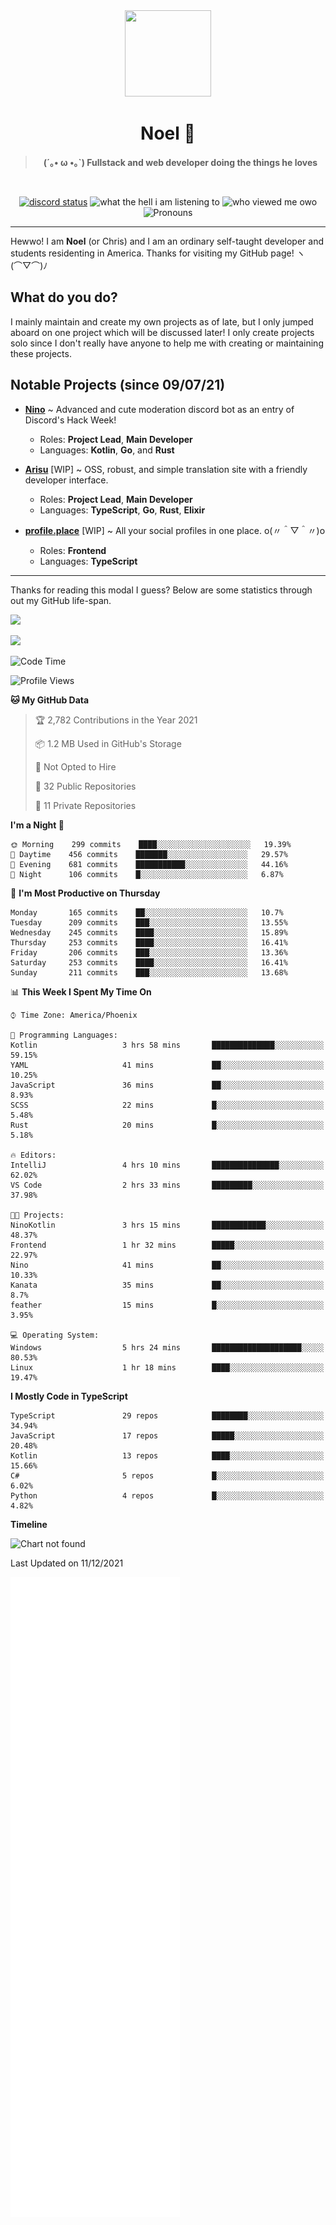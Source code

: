 <div align='center'>
  <div align='center'>
    <img
      src='https://cdn.floofy.dev/art/icons/icon_cinnamonserval.png'
      width='138'
      height='138'
    />
  </div>
  <h1>Noel 🐾</h1>
  <blockquote><strong>(´｡• ω •｡`) Fullstack and web developer doing the things he loves</strong></blockquote>

  <br />

  <a href='https://discord.com/users/280158289667555328' target='_blank'><img alt="discord status" src="https://dev.discordprofiles.me/badge/status/280158289667555328" /></a>
  <img alt="what the hell i am listening to" src="https://dev.discordprofiles.me/badge/spotify/280158289667555328" />
  <img alt="who viewed me owo" src="https://komarev.com/ghpvc/?username=auguwu" />
  <img alt='Pronouns' src='https://img.shields.io/endpoint?url=https://pronoundb.org/shields/6004d014406af11e4593a013' />
</div>

<hr />

Hewwo! I am **Noel** (or Chris) and I am an ordinary self-taught developer and students residenting in America. Thanks for visiting my GitHub page! ヽ(⌒▽⌒)ﾉ

## What do you do?
I mainly maintain and create my own projects as of late, but I only jumped aboard on one project which will be discussed later! I only create projects
solo since I don't really have anyone to help me with creating or maintaining these projects.

## Notable Projects (since 09/07/21)
- [**Nino**](https://nino.sh) ~ Advanced and cute moderation discord bot as an entry of Discord's Hack Week!
  - Roles: **Project Lead**, **Main Developer**
  - Languages: **Kotlin**, **Go**, and **Rust**

- [**Arisu**](https://arisu.land) [WIP] ~ OSS, robust, and simple translation site with a friendly developer interface.
  - Roles: **Project Lead**, **Main Developer**
  - Languages: **TypeScript**, **Go**, **Rust**, **Elixir**

- [**profile.place**](https://profile.place) [WIP] ~ All your social profiles in one place. o(〃＾▽＾〃)o
  - Roles: **Frontend**
  - Languages: **TypeScript**

---

Thanks for reading this modal I guess? Below are some statistics through out my GitHub life-span.

![](https://github-readme-stats.vercel.app/api?username=auguwu&count_private=true&show_icons=true&theme=gruvbox)

![](https://github-readme-stats.vercel.app/api/top-langs/?username=auguwu&layout=compact&theme=gruvbox)

<!--START_SECTION:waka-->
![Code Time](http://img.shields.io/badge/Code%20Time-2%2C487%20hrs%2019%20mins-blue)

![Profile Views](http://img.shields.io/badge/Profile%20Views-10-blue)

**🐱 My GitHub Data** 

> 🏆 2,782 Contributions in the Year 2021
 > 
> 📦 1.2 MB Used in GitHub's Storage 
 > 
> 🚫 Not Opted to Hire
 > 
> 📜 32 Public Repositories 
 > 
> 🔑 11 Private Repositories  
 > 
**I'm a Night 🦉** 

```text
🌞 Morning    299 commits    ████░░░░░░░░░░░░░░░░░░░░░   19.39% 
🌆 Daytime    456 commits    ███████░░░░░░░░░░░░░░░░░░   29.57% 
🌃 Evening    681 commits    ███████████░░░░░░░░░░░░░░   44.16% 
🌙 Night      106 commits    █░░░░░░░░░░░░░░░░░░░░░░░░   6.87%

```
📅 **I'm Most Productive on Thursday** 

```text
Monday       165 commits    ██░░░░░░░░░░░░░░░░░░░░░░░   10.7% 
Tuesday      209 commits    ███░░░░░░░░░░░░░░░░░░░░░░   13.55% 
Wednesday    245 commits    ████░░░░░░░░░░░░░░░░░░░░░   15.89% 
Thursday     253 commits    ████░░░░░░░░░░░░░░░░░░░░░   16.41% 
Friday       206 commits    ███░░░░░░░░░░░░░░░░░░░░░░   13.36% 
Saturday     253 commits    ████░░░░░░░░░░░░░░░░░░░░░   16.41% 
Sunday       211 commits    ███░░░░░░░░░░░░░░░░░░░░░░   13.68%

```


📊 **This Week I Spent My Time On** 

```text
⌚︎ Time Zone: America/Phoenix

💬 Programming Languages: 
Kotlin                   3 hrs 58 mins       ██████████████░░░░░░░░░░░   59.15% 
YAML                     41 mins             ██░░░░░░░░░░░░░░░░░░░░░░░   10.25% 
JavaScript               36 mins             ██░░░░░░░░░░░░░░░░░░░░░░░   8.93% 
SCSS                     22 mins             █░░░░░░░░░░░░░░░░░░░░░░░░   5.48% 
Rust                     20 mins             █░░░░░░░░░░░░░░░░░░░░░░░░   5.18%

🔥 Editors: 
IntelliJ                 4 hrs 10 mins       ███████████████░░░░░░░░░░   62.02% 
VS Code                  2 hrs 33 mins       █████████░░░░░░░░░░░░░░░░   37.98%

🐱‍💻 Projects: 
NinoKotlin               3 hrs 15 mins       ████████████░░░░░░░░░░░░░   48.37% 
Frontend                 1 hr 32 mins        █████░░░░░░░░░░░░░░░░░░░░   22.97% 
Nino                     41 mins             ██░░░░░░░░░░░░░░░░░░░░░░░   10.33% 
Kanata                   35 mins             ██░░░░░░░░░░░░░░░░░░░░░░░   8.7% 
feather                  15 mins             █░░░░░░░░░░░░░░░░░░░░░░░░   3.95%

💻 Operating System: 
Windows                  5 hrs 24 mins       ████████████████████░░░░░   80.53% 
Linux                    1 hr 18 mins        ████░░░░░░░░░░░░░░░░░░░░░   19.47%

```

**I Mostly Code in TypeScript** 

```text
TypeScript               29 repos            ████████░░░░░░░░░░░░░░░░░   34.94% 
JavaScript               17 repos            █████░░░░░░░░░░░░░░░░░░░░   20.48% 
Kotlin                   13 repos            ████░░░░░░░░░░░░░░░░░░░░░   15.66% 
C#                       5 repos             █░░░░░░░░░░░░░░░░░░░░░░░░   6.02% 
Python                   4 repos             █░░░░░░░░░░░░░░░░░░░░░░░░   4.82%

```


**Timeline**

![Chart not found](https://raw.githubusercontent.com/auguwu/auguwu/master/charts/bar_graph.png) 


 Last Updated on 11/12/2021
<!--END_SECTION:waka-->

![](./github-metrics.svg)
